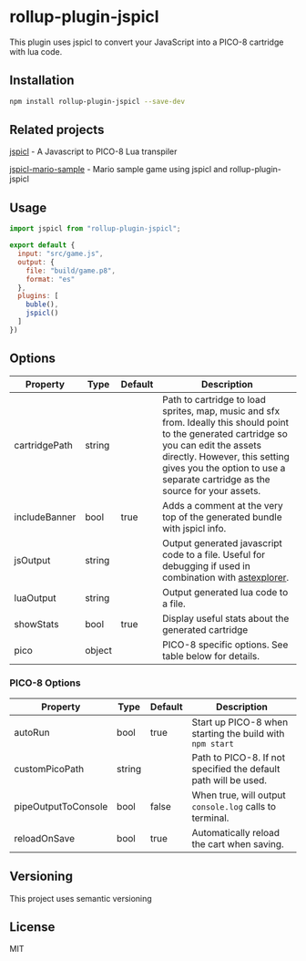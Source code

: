 # rollup-plugin-jspicl
This plugin uses jspicl to convert your JavaScript into a PICO-8 cartridge with lua code.

## Installation

```bash
npm install rollup-plugin-jspicl --save-dev
```

## Related projects
[jspicl](https://github.com/AgronKabashi/jspicl) - A Javascript to PICO-8 Lua transpiler

[jspicl-mario-sample](https://github.com/AgronKabashi/jspicl-mario-sample) - Mario sample game using jspicl and rollup-plugin-jspicl

## Usage

```js
import jspicl from "rollup-plugin-jspicl";

export default {
  input: "src/game.js",
  output: {
    file: "build/game.p8",
    format: "es"
  },
  plugins: [
    buble(),
    jspicl()
  ]
})
```

## Options
| Property       | Type   | Default | Description |
|----------------|--------|---------|-------------|
| cartridgePath  | string |         | Path to cartridge to load sprites, map, music and sfx from. Ideally this should point to the generated cartridge so you can edit the assets directly. However, this setting gives you the option to use a separate cartridge as the source for your assets. |
| includeBanner  | bool   | true    | Adds a comment at the very top of the generated bundle with jspicl info. |
| jsOutput       | string |         | Output generated javascript code to a file. Useful for debugging if used in combination with [astexplorer](http://astexplorer.net). |
| luaOutput      | string |         | Output generated lua code to a file. |
| showStats      | bool   | true    | Display useful stats about the generated cartridge |
| pico           | object |         | PICO-8 specific options. See table below for details. |

### PICO-8 Options
| Property            | Type   | Default | Description |
|---------------------|--------|---------|-------------|
| autoRun             | bool   | true    | Start up PICO-8 when starting the build with `npm start` |
| customPicoPath      | string |         | Path to PICO-8. If not specified the default path will be used. |
| pipeOutputToConsole | bool   | false   | When true, will output `console.log` calls to terminal. |
| reloadOnSave        | bool | true      | Automatically reload the cart when saving. |

## Versioning
This project uses semantic versioning

## License
MIT
